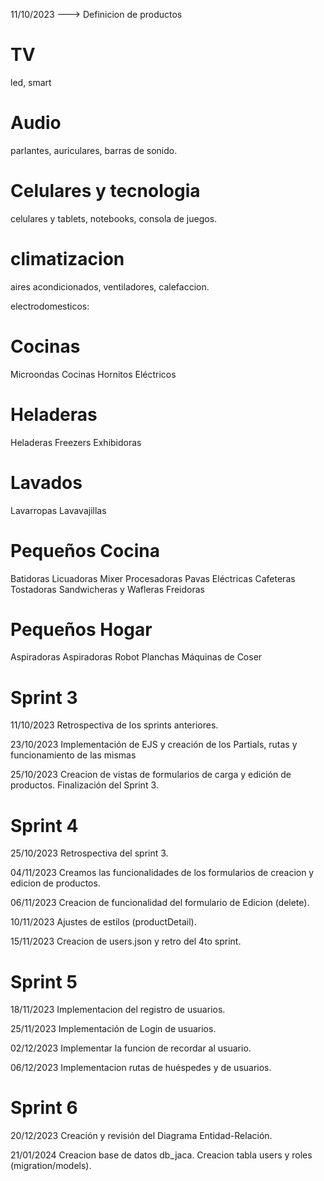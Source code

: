 11/10/2023 ---> Definicion de productos
# TV
led, smart
# Audio
parlantes, auriculares, barras de sonido.

# Celulares y tecnologia
 celulares y tablets, notebooks, consola de juegos.

# climatizacion
 aires acondicionados, ventiladores, calefaccion.

electrodomesticos:
# Cocinas
Microondas
Cocinas
Hornitos Eléctricos
# Heladeras
Heladeras Freezers
Exhibidoras
# Lavados
Lavarropas
Lavavajillas
# Pequeños Cocina
Batidoras
Licuadoras
Mixer
Procesadoras
Pavas Eléctricas
Cafeteras
Tostadoras
Sandwicheras y Wafleras
Freidoras
# Pequeños Hogar
Aspiradoras
Aspiradoras Robot
Planchas
Máquinas de Coser


# Sprint 3
11/10/2023
Retrospectiva de los sprints anteriores.

23/10/2023
Implementación de EJS y creación de los Partials, rutas y funcionamiento de las mismas

25/10/2023
Creacion de vistas de formularios de carga y edición de productos. Finalización del Sprint 3.

# Sprint 4
25/10/2023
Retrospectiva del sprint 3.

04/11/2023
Creamos las funcionalidades de los formularios de creacion y edicion de productos.

06/11/2023
Creacion de funcionalidad del formulario de Edicion (delete).

10/11/2023
Ajustes de estilos (productDetail).

15/11/2023
Creacion de users.json y retro del 4to sprint.

# Sprint 5
18/11/2023
Implementacion del registro de usuarios.

25/11/2023
Implementación de Login de usuarios.

02/12/2023
Implementar la funcion de recordar al usuario.

06/12/2023
Implementacion rutas de huéspedes y de usuarios.

# Sprint 6
20/12/2023
Creación y revisión del Diagrama Entidad-Relación.

21/01/2024
Creacion base de datos db_jaca.
Creacion tabla users y roles (migration/models).

